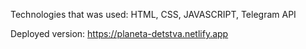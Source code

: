 Technologies that was used:
  HTML, CSS, JAVASCRIPT, Telegram API

  Deployed version: https://planeta-detstva.netlify.app
